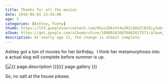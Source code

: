 ```yaml
---
title: Thanks for all the movies
date: 2010-04-01 23:54:00
age: 3
categories: [Ashley, Funny]
thumb: https://lh3.googleusercontent.com/RGvv2Okxht4wJR2iAUU3lBJ6iy2wU4Irsdh7DbhWI2rr4jlhX8PttTVXChmI0HlYLrcYGypxY6xCSqGjUCs=w293-h220
album: https://get.google.com/albumarchive/108001626876662627571/album/AF1QipNliA6zAJMPvHs1ZAn6Cnkb8fExL8L85u_44iPn?authKey=CPKOx_Sjn5uR6QE
description: At nearly age 11, the change is almost complete
---
```

Ashley got a ton of movies for her birthday.  I think her metamorphosis into a actual slug will complete before summer is up.

[<img src="{{ page.thumb }}" alt="{{ page.description }}" class="wyseguys-album"/>]({{ page.gallery }})

So, no salt at the house please.